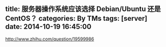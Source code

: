 title: 服务器操作系统应该选择 Debian/Ubuntu 还是 CentOS？
categories: By TMs
tags: [server]
date: 2014-10-19 16:45:00
---

http://www.zhihu.com/question/19599986
